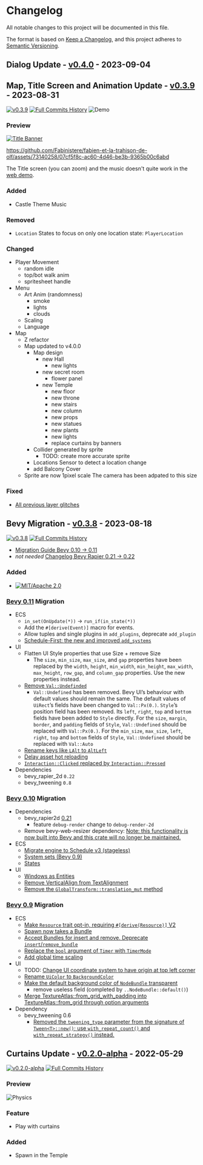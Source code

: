 # Changelog

All notable changes to this project will be documented in this file.

The format is based on [Keep a Changelog](https://keepachangelog.com/en/1.0.0/),
and this project adheres to [Semantic Versioning](https://semver.org/spec/v2.0.0.html).

## Dialog Update - [v0.4.0](https://github.com/Fabinistere/fabien-et-la-trahison-de-olf/releases/tag/v0.4.0) - 2023-09-04

## Map, Title Screen and Animation Update - [v0.3.9](https://github.com/Fabinistere/fabien-et-la-trahison-de-olf/releases/tag/v0.3.9) - 2023-08-31

[![v0.3.9](https://img.shields.io/badge/v0.3.9-gray?style=flat&logo=github&logoColor=181717&link=https://github.com/Fabinistere/fabien-et-la-trahison-de-olf/releases/tag/v0.3.9)](https://github.com/Fabinistere/fabien-et-la-trahison-de-olf/releases/tag/v0.3.9)
[![**Full Commits History**](https://img.shields.io/badge/GitHubLog-gray?style=flat&logo=github&logoColor=181717&link=https://github.com/fabinistere/fabien-et-la-trahison-de-olf/commits/v0.3.9)](https://github.com/fabinistere/fabien-et-la-trahison-de-olf/commits/v0.3.9)
![Demo](https://img.shields.io/badge/Demo-gray?style=flat&logo=darkreader&logoColor=181717&link=https://fabinistere.github.io/fabien-et-la-trahison-de-olf/)

### Preview

[![Title Banner](https://github.com/Fabinistere/fabien-et-la-trahison-de-olf/assets/73140258/4cf67c3a-f587-4604-9990-db44143e6fcc)](https://fabinistere.github.io/fabien-et-la-trahison-de-olf/)

<https://github.com/Fabinistere/fabien-et-la-trahison-de-olf/assets/73140258/07cf5f8c-ac60-4d46-be3b-9365b00c6abd>

The Title screen (you can zoom) and the music doesn't quite work in the [web demo](https://fabinistere.github.io/fabien-et-la-trahison-de-olf/).

### Added

- Castle Theme Music

### Removed

- `Location` States to focus on only one location state: `PlayerLocation`

### Changed

- Player Movement
  - random idle
  - top/bot walk anim
  - spritesheet handle
- Menu
  - Art Anim (randomness)
    - smoke
    - lights
    - clouds
  - Scaling
  - Language
- Map
  - Z refactor
  - Map updated to v4.0.0
    - Map design
      - new Hall
        - new lights
      - new secret room
        - flower panel
      - new Temple
        - new floor
        - new throne
        - new stairs
        - new column
        - new props
        - new statues
        - new plants
        - new lights
        - replace curtains by banners
    - Collider generated by sprite
      - TODO: create more accurate sprite
    - Locations Sensor to detect a location change
    - add Balcony Cover
  - Sprite are now 1pixel scale
    The camera has been adpated to this size

### Fixed

- [All previous layer glitches](https://github.com/Fabinistere/fabien-et-la-trahison-de-olf/issues/2)

## Bevy Migration - [v0.3.8](https://github.com/Fabinistere/fabien-et-la-trahison-de-olf/releases/tag/v0.3.8) - 2023-08-18

[![v0.3.8](https://img.shields.io/badge/v0.2.0alpha-gray?style=flat&logo=github&logoColor=181717&link=https://github.com/Fabinistere/fabien-et-la-trahison-de-olf/releases/tag/v0.3.8)](https://github.com/Fabinistere/fabien-et-la-trahison-de-olf/releases/tag/v0.3.8)
[![**Full Commits History**](https://img.shields.io/badge/GitHubLog-gray?style=flat&logo=github&logoColor=181717&link=https://github.com/fabinistere/fabien-et-la-trahison-de-olf/commits/v0.3.8)](https://github.com/fabinistere/fabien-et-la-trahison-de-olf/commits/v0.3.8)

- [Migration Guide Bevy 0.10 -> 0.11](https://bevyengine.org/learn/migration-guides/0.10-0.11/)
- *not needed* [Changelog Bevy Rapier 0.21 -> 0.22](https://github.com/dimforge/bevy_rapier/blob/master/CHANGELOG.md#0220-10-july-2023)

### Added

- [![MIT/Apache 2.0](https://img.shields.io/badge/license-MIT%2FApache-blue.svg)](https://github.com/fabinistere/fabien-et-la-trahison-de-olf#license)

### [Bevy 0.11](https://bevyengine.org/learn/migration-guides/0.10-0.11/) Migration

- ECS
  - `in_set(OnUpdate(*))` -> `run_if(in_state(*))`
  - Add the `#[derive(Event)]` macro for events.
  - Allow tuples and single plugins in `add_plugins`, deprecate `add_plugin`
  - [Schedule-First: the new and improved `add_systems`](https://bevyengine.org/learn/migration-guides/0.10-0.11/#schedule-first-the-new-and-improved-add-systems)
- UI
  - Flatten UI Style properties that use Size + remove Size
    - The `size`, `min_size`, `max_size`, and `gap` properties have been replaced by the `width`, `height`, `min_width`, `min_height`, `max_width`, `max_height`, `row_gap`, and `column_gap` properties. Use the new properties instead.
  - [Remove `Val::Undefinded`](https://bevyengine.org/learn/migration-guides/0.10-0.11/#remove-val-undefined)
    - `Val::Undefined` has been removed. Bevy UI’s behaviour with default values should remain the same.
    The default values of `UiRect`’s fields have been changed to `Val::Px(0.)`.
    `Style`’s position field has been removed. Its `left`, `right`, `top` and `bottom` fields have been added to `Style` directly.
    For the `size`, `margin`, `border`, and `padding` fields of `Style`, `Val::Undefined` should be replaced with `Val::Px(0.)`.
    For the `min_size`, `max_size`, `left`, `right`, `top` and `bottom` fields of `Style`, `Val::Undefined` should be replaced with `Val::Auto`
  - [Rename keys like `LAlt` to `AltLeft`](https://bevyengine.org/learn/migration-guides/0.10-0.11/#rename-keys-like-lalt-to-altleft)
  - [Delay asset hot reloading](https://bevyengine.org/learn/migration-guides/0.10-0.11/#delay-asset-hot-reloading)
  - [`Interaction::Clicked` replaced by `Interaction::Pressed`](https://bevyengine.org/learn/migration-guides/0.10-0.11/#rename-interaction-clicked-interaction-pressed)
- Dependencies
  - bevy_rapier_2d `0.22`
  - bevy_tweening `0.8`

### [Bevy 0.10](https://bevyengine.org/learn/migration-guides/0.9-0.10/) Migration

- Dependencies
  - bevy_rapier2d [0.21](https://github.com/dimforge/bevy_rapier/blob/master/CHANGELOG.md#0210--07-march-2023)
    - feature `debug-render` change to `debug-render-2d`
  - Remove bevy-web-resizer dependency: [Note: this functionality is now built into Bevy and this crate will no longer be maintained.](https://github.com/frewsxcv/bevy-web-resizer#readme)
- ECS
  - [Migrate engine to Schedule v3 (stageless)](https://bevyengine.org/learn/migration-guides/0.9-0.10/#migrate-engine-to-schedule-v3-stageless)
  - [System sets (Bevy 0.9)](https://bevyengine.org/learn/migration-guides/0.9-0.10/#system-sets-bevy-0-9)
  - [States](https://bevyengine.org/learn/migration-guides/0.9-0.10/#states)
- UI
  - [Windows as Entities](https://bevyengine.org/learn/migration-guides/0.9-0.10/#windows-as-entities)
  - [Remove VerticalAlign from TextAlignment](https://bevyengine.org/learn/migration-guides/0.9-0.10/#remove-verticalalign-from-textalignment)
  - [Remove the `GlobalTransform::translation_mut` method](https://bevyengine.org/learn/migration-guides/0.9-0.10/#remove-the-globaltransform-translation-mut-method)

### [Bevy 0.9](https://bevyengine.org/learn/migration-guides/0.8-0.9/) Migration

- ECS
  - [Make `Resource` trait opt-in, requiring `#[derive(Resource)]` V2](https://bevyengine.org/learn/migration-guides/0.8-0.9/#make-resource-trait-opt-in-requiring-derive-resource-v2)
  - [Spawn now takes a Bundle](https://bevyengine.org/learn/migration-guides/0.8-0.9/#spawn-now-takes-a-bundle)
  - [Accept Bundles for insert and remove. Deprecate `insert`/`remove_bundle`](https://bevyengine.org/learn/migration-guides/0.8-0.9/#accept-bundles-for-insert-and-remove-deprecate-insert-remove-bundle)
  - [Replace the `bool` argument of `Timer` with `TimerMode`](https://bevyengine.org/learn/migration-guides/0.8-0.9/#replace-the-bool-argument-of-timer-with-timermode)
  - [Add global time scaling](https://bevyengine.org/learn/migration-guides/0.8-0.9/#add-global-time-scaling)
- UI
  - TODO: [Change UI coordinate system to have origin at top left corner](https://bevyengine.org/learn/migration-guides/0.8-0.9/#change-ui-coordinate-system-to-have-origin-at-top-left-corner)
  - [Rename `UiColor` to `BackgroundColor`](https://bevyengine.org/learn/migration-guides/0.8-0.9/#rename-uicolor-to-backgroundcolor)
  - [Make the default background color of `NodeBundle` transparent](https://bevyengine.org/learn/migration-guides/0.8-0.9/#make-the-default-background-color-of-nodebundle-transparent)
    - remove useless field (completed by `..NodeBundle::default()`)
  - [Merge TextureAtlas::from_grid_with_padding into TextureAtlas::from_grid through option arguments](https://bevyengine.org/learn/migration-guides/0.8-0.9/#merge-textureatlas-from-grid-with-padding-into-textureatlas-from-grid-through-option-arguments)
- Dependency
  - bevy_tweening 0.6
    - [Removed the `tweening_type` parameter from the signature of `Tween<T>::new()`; use `with_repeat_count()` and `with_repeat_strategy()` instead.](https://github.com/djeedai/bevy_tweening/blob/main/CHANGELOG.md#changed-2)

## Curtains Update - [v0.2.0-alpha](https://github.com/Fabinistere/fabien-et-la-trahison-de-olf/releases/tag/v0.2.0-alpha) - 2022-05-29

[![v0.2.0-alpha](https://img.shields.io/badge/v0.2.0alpha-gray?style=flat&logo=github&logoColor=181717&link=https://github.com/Fabinistere/fabien-et-la-trahison-de-olf/releases/tag/v0.2.0-alpha)](https://github.com/Fabinistere/fabien-et-la-trahison-de-olf/releases/tag/v0.2.0-alpha)
[![**Full Commits History**](https://img.shields.io/badge/GitHubLog-gray?style=flat&logo=github&logoColor=181717&link=https://github.com/fabinistere/fabien-et-la-trahison-de-olf/commits/v0.2.0-alpha)](https://github.com/fabinistere/fabien-et-la-trahison-de-olf/commits/v0.2.0-alpha)

### Preview

![Physics](https://github.com/Fabinistere/fabien-et-la-trahison-de-olf/assets/73140258/89c2279a-9a56-4708-8812-220a8ea0645e)

### Feature

- Play with curtains

### Added

- Spawn in the Temple
